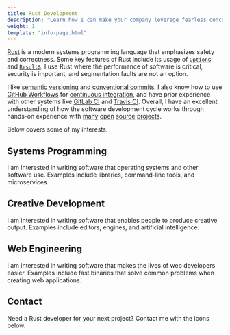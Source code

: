```yaml
---
title: Rust Development
description: "Learn how I can make your company leverage fearless concurrency with Rust."
weight: 1
template: "info-page.html"
---
```


[Rust](https://www.rust-lang.org/) is a modern systems programming language that emphasizes safety and correctness. Some key features of Rust include its usage of [`Option`s](https://doc.rust-lang.org/std/option/) and [`Result`s](https://doc.rust-lang.org/std/result/). I use Rust where the performance of software is critical, security is important, and segmentation faults are not an option.

I like [semantic versioning](https://semver.org/) and [conventional commits](https://www.conventionalcommits.org/en/v1.0.0/). I also know how to use [GitHub Workflows](https://resources.github.com/ci-cd/) for [continuous integration](https://en.wikipedia.org/wiki/Continuous_integration), and have prior experience with other systems like [GitLab CI](https://docs.gitlab.com/ee/ci/) and [Travis CI](https://www.travis-ci.com/). Overall, I have an excellent understanding of how the software development cycle works through hands-on experience with [many](https://github.com/donovanglover/hyprdim) [open](https://github.com/donovanglover/hyprnome) [source](https://github.com/donovanglover/thud) [projects](https://github.com/donovanglover/sakaya).

Below covers some of my interests.

## Systems Programming

I am interested in writing software that operating systems and other software use. Examples include libraries, command-line tools, and microservices.

## Creative Development

I am interested in writing software that enables people to produce creative output. Examples include editors, engines, and artificial intelligence.

## Web Engineering

I am interested in writing software that makes the lives of web developers easier. Examples include fast binaries that solve common problems when creating web applications.

## Contact

Need a Rust developer for your next project? Contact me with the icons below.
